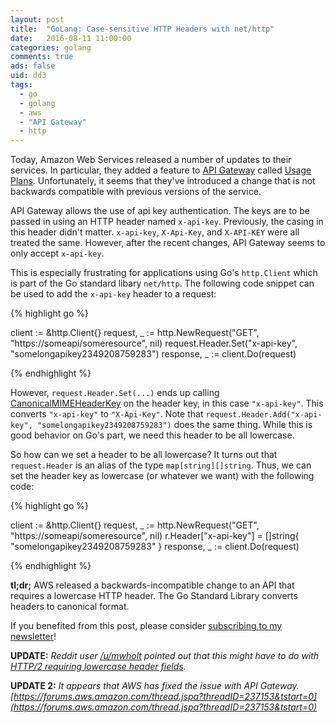 ```yaml
---
layout: post
title:  "GoLang: Case-sensitive HTTP Headers with net/http"
date:   2016-08-11 11:00:00
categories: golang
comments: true
ads: false
uid: dd3
tags: 
  - go 
  - golang 
  - aws 
  - "API Gateway" 
  - http
---
```


Today, Amazon Web Services released a number of updates to their services. 
In particular, they added a feature to [API Gateway](https://aws.amazon.com/api-gateway/) 
called [Usage Plans](https://aws.amazon.com/blogs/aws/new-usage-plans-for-amazon-api-gateway/).
Unfortunately, it seems that they've introduced a change that is not backwards compatible with previous versions of the service.

API Gateway allows the use of api key authentication. The keys are to be passed in using an HTTP header named `x-api-key`. 
Previously, the casing in this header didn't matter. `x-api-key`, `X-Api-Key`, and `X-API-KEY` were all treated the same.
However, after the recent changes, API Gateway seems to only accept `x-api-key`.

This is especially frustrating for applications using Go's `http.Client` which is part of the Go standard libary `net/http`.
The following code snippet can be used to add the `x-api-key` header to a request:


{% highlight go %}

client := &http.Client{}
request, _ := http.NewRequest("GET", "https://someapi/someresource", nil)
request.Header.Set("x-api-key", "somelongapikey2349208759283")
response, _ := client.Do(request)

{% endhighlight %}

However, `request.Header.Set(...)` ends up calling [CanonicalMIMEHeaderKey](https://github.com/golang/go/blob/master/src/net/textproto/reader.go#L554) 
on the header key, in this case `"x-api-key"`.
This converts `"x-api-key"` to `"X-Api-Key"`. Note that `request.Header.Add("x-api-key", "somelongapikey2349208759283")` does the same thing. 
While this is good behavior on Go's part, we need this header to be all lowercase.

So how can we set a header to be all lowercase? It turns out that `request.Header` is an alias of the type `map[string][]string`.
Thus, we can set the header key as lowercase (or whatever we want) with the following code:

{% highlight go %}

client := &http.Client{}
request, _ := http.NewRequest("GET", "https://someapi/someresource", nil)
r.Header["x-api-key"] = []string{ "somelongapikey2349208759283" }
response, _ := client.Do(request)

{% endhighlight %}


**tl;dr;** AWS released a backwards-incompatible change to an API that requires a lowercase HTTP header. The Go Standard Library converts headers to canonical format.

If you benefited from this post, please consider [subscribing to my newsletter](https://sheepcode.substack.com/)!


**UPDATE:** *Reddit user [/u/mwholt](https://www.reddit.com/user/mwholt) pointed out that this might have to do with [HTTP/2 requiring lowercase header fields](http://httpwg.org/specs/rfc7540.html#HttpHeaders).*

**UPDATE 2:** *It appears that AWS has fixed the issue with API Gateway. [https://forums.aws.amazon.com/thread.jspa?threadID=237153&tstart=0](https://forums.aws.amazon.com/thread.jspa?threadID=237153&tstart=0)*